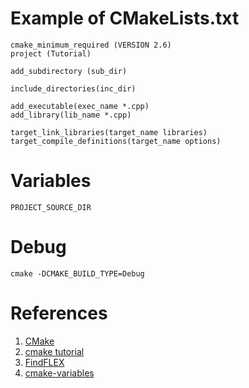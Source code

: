 
# Example of CMakeLists.txt
```
cmake_minimum_required (VERSION 2.6)
project (Tutorial)

add_subdirectory (sub_dir)

include_directories(inc_dir)

add_executable(exec_name *.cpp)
add_library(lib_name *.cpp)

target_link_libraries(target_name libraries)
target_compile_definitions(target_name options)
```
# Variables
```
PROJECT_SOURCE_DIR
```

# Debug
```
cmake -DCMAKE_BUILD_TYPE=Debug
```

# References
1. [CMake](http://www.aosabook.org/en/cmake.html)
2. [cmake tutorial](https://cmake.org/cmake-tutorial/)
3. [FindFLEX](https://cmake.org/cmake/help/v3.0/module/FindFLEX.html)
4. [cmake-variables](https://cmake.org/cmake/help/latest/manual/cmake-variables.7.html)
